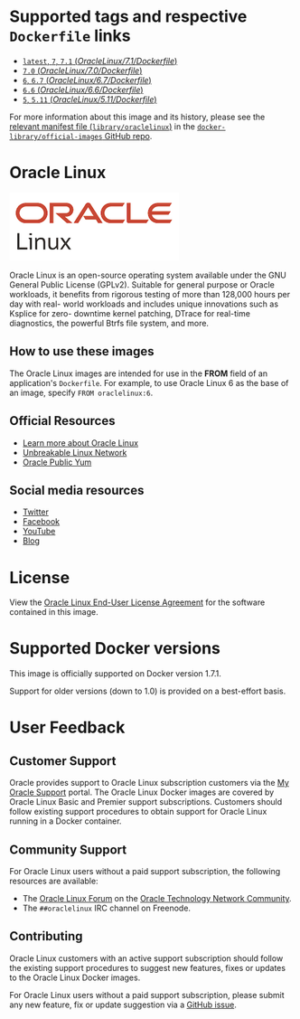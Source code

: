 # Supported tags and respective `Dockerfile` links

-	[`latest`, `7`, `7.1` (*OracleLinux/7.1/Dockerfile*)](https://github.com/oracle/docker/blob/b7ebd0e94eb2abc4932a9e1d27cf1ba9645e0d5c/OracleLinux/7.1/Dockerfile)
-	[`7.0` (*OracleLinux/7.0/Dockerfile*)](https://github.com/oracle/docker/blob/b7ebd0e94eb2abc4932a9e1d27cf1ba9645e0d5c/OracleLinux/7.0/Dockerfile)
-	[`6`, `6.7` (*OracleLinux/6.7/Dockerfile*)](https://github.com/oracle/docker/blob/b7ebd0e94eb2abc4932a9e1d27cf1ba9645e0d5c/OracleLinux/6.7/Dockerfile)
-	[`6.6` (*OracleLinux/6.6/Dockerfile*)](https://github.com/oracle/docker/blob/b7ebd0e94eb2abc4932a9e1d27cf1ba9645e0d5c/OracleLinux/6.6/Dockerfile)
-	[`5`, `5.11` (*OracleLinux/5.11/Dockerfile*)](https://github.com/oracle/docker/blob/b7ebd0e94eb2abc4932a9e1d27cf1ba9645e0d5c/OracleLinux/5.11/Dockerfile)

For more information about this image and its history, please see the [relevant manifest file (`library/oraclelinux`)](https://github.com/docker-library/official-images/blob/master/library/oraclelinux) in the [`docker-library/official-images` GitHub repo](https://github.com/docker-library/official-images).

# Oracle Linux

![logo](https://raw.githubusercontent.com/docker-library/docs/master/oraclelinux/logo.png)

Oracle Linux is an open-source operating system available under the GNU General Public License (GPLv2). Suitable for general purpose or Oracle workloads, it benefits from rigorous testing of more than 128,000 hours per day with real- world workloads and includes unique innovations such as Ksplice for zero- downtime kernel patching, DTrace for real-time diagnostics, the powerful Btrfs file system, and more.

## How to use these images

The Oracle Linux images are intended for use in the **FROM** field of an application's `Dockerfile`. For example, to use Oracle Linux 6 as the base of an image, specify `FROM oraclelinux:6`.

## Official Resources

-	[Learn more about Oracle Linux](http://oracle.com/linux)
-	[Unbreakable Linux Network](https://linux.oracle.com)
-	[Oracle Public Yum](http://public-yum.oracle.com)

## Social media resources

-	[Twitter](https://twitter.com/ORCL_Linux)
-	[Facebook](https://www.facebook.com/OracleLinux)
-	[YouTube](https://www.youtube.com/user/OracleLinuxChannel)
-	[Blog](http://blogs.oracle.com/linux)

# License

View the [Oracle Linux End-User License Agreement](https://oss.oracle.com/ol6/EULA) for the software contained in this image.

# Supported Docker versions

This image is officially supported on Docker version 1.7.1.

Support for older versions (down to 1.0) is provided on a best-effort basis.

# User Feedback

## Customer Support

Oracle provides support to Oracle Linux subscription customers via the [My Oracle Support](https://support.oracle.com) portal. The Oracle Linux Docker images are covered by Oracle Linux Basic and Premier support subscriptions. Customers should follow existing support procedures to obtain support for Oracle Linux running in a Docker container.

## Community Support

For Oracle Linux users without a paid support subscription, the following resources are available:

-	The [Oracle Linux Forum](https://community.oracle.com/community/server_%26_storage_systems/linux/oracle_linux) on the [Oracle Technology Network Community](https://community.oracle.com/welcome).
-	The `##oraclelinux` IRC channel on Freenode.

## Contributing

Oracle Linux customers with an active support subscription should follow the existing support procedures to suggest new features, fixes or updates to the Oracle Linux Docker images.

For Oracle Linux users without a paid support subscription, please submit any new feature, fix or update suggestion via a [GitHub issue](https://github.com/oracle/docker/issues).
